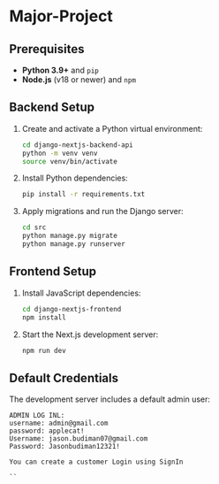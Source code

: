 # Major-Project
## Prerequisites

- **Python 3.9+** and `pip`
- **Node.js** (v18 or newer) and `npm`

## Backend Setup

1. Create and activate a Python virtual environment:
   ```bash
   cd django-nextjs-backend-api
   python -m venv venv
   source venv/bin/activate
   ```
2. Install Python dependencies:
   ```bash
   pip install -r requirements.txt
   ```
3. Apply migrations and run the Django server:
   ```bash
   cd src
   python manage.py migrate
   python manage.py runserver
   ```

## Frontend Setup

1. Install JavaScript dependencies:
   ```bash
   cd django-nextjs-frontend
   npm install
   ```
2. Start the Next.js development server:
   ```bash
   npm run dev
   ```

## Default Credentials

The development server includes a default admin user:
```
ADMIN LOG INL:
username: admin@gmail.com
password: applecat!
Username: jason.budiman07@gmail.com
Password: Jasonbudiman12321!

You can create a customer Login using SignIn

``

